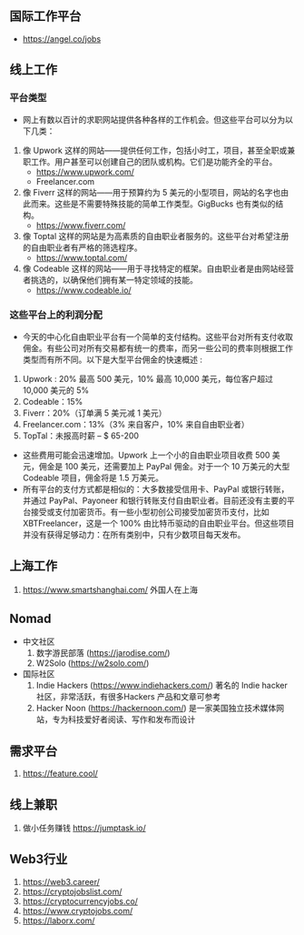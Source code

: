 ## 国际工作平台
- https://angel.co/jobs

## 线上工作
### 平台类型
- 网上有数以百计的求职网站提供各种各样的工作机会。但这些平台可以分为以下几类：

1. 像 Upwork 这样的网站——提供任何工作，包括小时工，项目，甚至全职或兼职工作。用户甚至可以创建自己的团队或机构。它们是功能齐全的平台。
    - https://www.upwork.com/
    - Freelancer.com
2. 像 Fiverr 这样的网站——用于预算约为 5 美元的小型项目，网站的名字也由此而来。这些是不需要特殊技能的简单工作类型。GigBucks 也有类似的结构。
    - https://www.fiverr.com/
3. 像 Toptal 这样的网站是为高素质的自由职业者服务的。这些平台对希望注册的自由职业者有严格的筛选程序。
    - https://www.toptal.com/
4. 像 Codeable 这样的网站——用于寻找特定的框架。自由职业者是由网站经营者挑选的，以确保他们拥有某一特定领域的技能。
    - https://www.codeable.io/

### 这些平台上的利润分配
- 今天的中心化自由职业平台有一个简单的支付结构。这些平台对所有支付收取佣金。有些公司对所有交易都有统一的费率，而另一些公司的费率则根据工作类型而有所不同。以下是大型平台佣金的快速概述 :

1. Upwork : 20% 最高 500 美元，10% 最高 10,000 美元，每位客户超过 10,000 美元的 5%
2. Codeable：15%
3. Fiverr：20%（订单满 5 美元减 1 美元）
4. Freelancer.com：13%（3% 来自客户，10% 来自自由职业者）
5. TopTal：未报高时薪 – $ 65-200

- 这些费用可能会迅速增加。Upwork 上一个小的自由职业项目收费 500 美元，佣金是 100 美元，还需要加上 PayPal 佣金。对于一个 10 万美元的大型 Codeable 项目，佣金将是 1.5 万美元。
- 所有平台的支付方式都是相似的：大多数接受信用卡、PayPal 或银行转账，并通过 PayPal、Payoneer 和银行转账支付自由职业者。目前还没有主要的平台接受或支付加密货币。有一些小型初创公司接受加密货币支付，比如 XBTFreelancer，这是一个 100% 由比特币驱动的自由职业平台。但这些项目并没有获得足够动力：在所有类别中，只有少数项目每天发布。


## 上海工作
1. https://www.smartshanghai.com/ 外国人在上海


## Nomad
- 中文社区
    1. 数字游民部落 (https://jarodise.com/)
    2. W2Solo (https://w2solo.com/) 
- 国际社区
    1. Indie Hackers (https://www.indiehackers.com/) 著名的 Indie hacker 社区，非常活跃，有很多Hackers 产品和文章可参考
    2. Hacker Noon (https://hackernoon.com/) 是一家美国独立技术媒体网站，专为科技爱好者阅读、写作和发布而设计

## 需求平台
1. https://feature.cool/


## 线上兼职
1. 做小任务赚钱 https://jumptask.io/


## Web3行业
1. https://web3.career/
2. https://cryptojobslist.com/
3. https://cryptocurrencyjobs.co/
4. https://www.cryptojobs.com/
5. https://laborx.com/